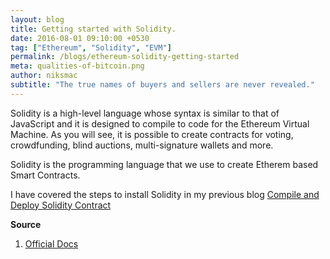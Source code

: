 ```yaml
---
layout: blog
title: Getting started with Solidity.
date: 2016-08-01 09:10:00 +0530
tag: ["Ethereum", "Solidity", "EVM"]
permalink: /blogs/ethereum-solidity-getting-started
meta: qualities-of-bitcoin.png
author: niksmac
subtitle: "The true names of buyers and sellers are never revealed."
---
```


Solidity is a high-level language whose syntax is similar to that of JavaScript and it is designed to compile to code for the Ethereum Virtual Machine. As you will see, it is possible to create contracts for voting, crowdfunding, blind auctions, multi-signature wallets and more.

Solidity is the programming language that we use to create Etherem based Smart Contracts.

I have covered the steps to install Solidity in my previous blog [Compile and Deploy Solidity
Contract](https://lightrains.com/blogs/compile-deploy-solidity-contract-ethereum-console-geth-part-1)



**Source**
 1. [Official Docs](http://solidity.readthedocs.io/en/latest/)
